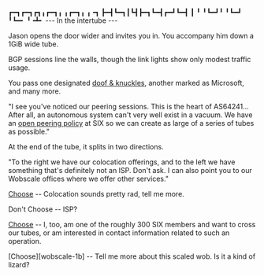 ┏━┓┏━┓┏┓╻┏━┓╻ ╻┏━┓╻ ╻╺┓ 
┣━┫┗━┓┃┗┫┣━┓┗━┫┏━┛┗━┫ ┃ 
╹ ╹┗━┛╹ ╹┗━┛  ╹┗━╸  ╹╺┻╸
--- In the intertube ---

Jason opens the door wider and invites you in. You accompany him down a 1GiB wide tube.

BGP sessions line the walls, though the link lights show only modest traffic usage.

You pass one designated [doof &amp; knuckles](https://doof.net/), another marked as Microsoft, and many more.

"I see you've noticed our peering sessions. This is the heart of AS64241...
After all, an autonomous system can't very well exist in a vacuum. We have an
[open peering policy][peering] at SIX so we can create as large of a series of
tubes as possible."

At the end of the tube, it splits in two directions.

"To the right we have our colocation offerings, and to the left we have
something that's definitely not an ISP. Don't ask. I can also point you to our
Wobscale offices where we offer other services."

[Choose][colocation] -- Colocation sounds pretty rad, tell me more.

Don't Choose -- ISP?

[Choose][peering] -- I, too, am one of the roughly 300 SIX members and want to cross our tubes, or am interested in contact information related to such an operation.

[Choose][wobscale-1b] -- Tell me more about this scaled wob. Is it a kind of lizard?


[peering]: peering.html
[colocation]: colocation.html
